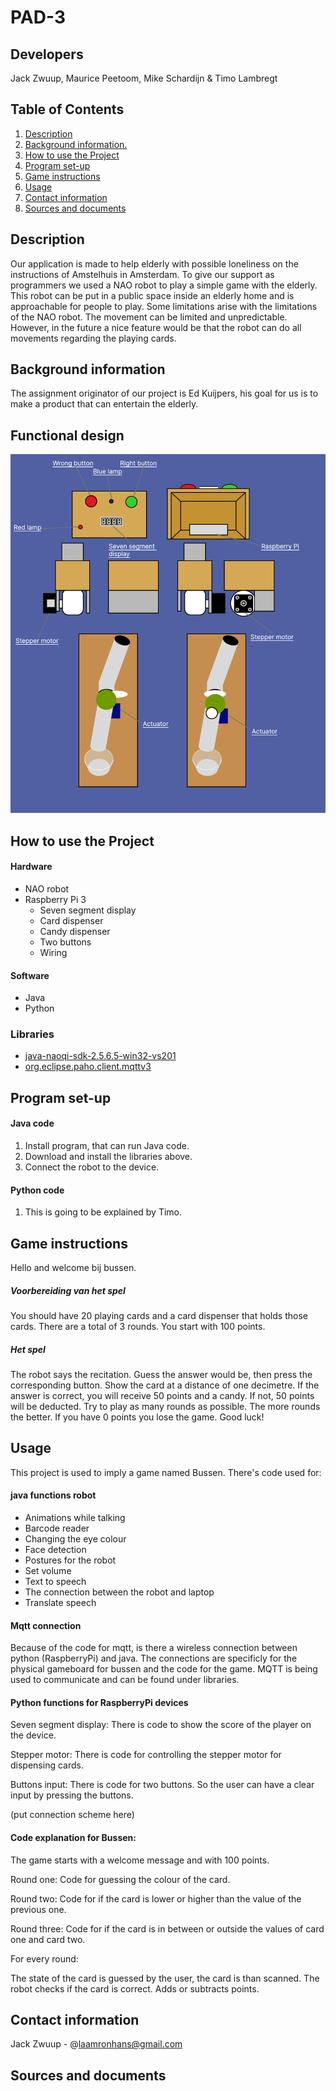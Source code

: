 # PAD-3

## Developers
Jack Zwuup, Maurice Peetoom, Mike Schardijn & Timo Lambregt
## Table of Contents
1. [ Description ](#Desc)
2. [ Background information. ](#Bain)
3. [ How to use the Project ](#Htutp)
4. [ Program set-up ](#Psu)
4. [ Game instructions ](#Gain)
5. [ Usage ](#Usage)
6. [Contact information](#Ci)
7. [Sources and documents](Sandd)

<a name="desc"></a>
## Description
Our application is made to help elderly with possible loneliness on the instructions of Amstelhuis in Amsterdam. To give our support as programmers we used a NAO robot to play a simple game with the elderly. This robot can be put in a public space inside an elderly home and is approachable for people to play. Some limitations arise with the limitations of the NAO robot. The movement can be limited and unpredictable. However, in the future a nice feature would be that the robot can do all movements regarding the playing cards.

<a name="Bain"></a>
## Background information
The assignment originator of our project is Ed Kuijpers, his goal for us is to make a product that can entertain the elderly.

## Functional design
<img src="FunctionalDesign.png">

<a name="Htutp"></a>
## How to use the Project

#### Hardware
- NAO robot
- Raspberry Pi 3
  - Seven segment display
  - Card dispenser
  - Candy dispenser
  - Two buttons
  - Wiring

#### Software
* Java
* Python

### Libraries
* [java-naoqi-sdk-2.5.6.5-win32-vs201](http://doc.aldebaran.com/1-14/dev/java/index.html#java)
* [org.eclipse.paho.client.mqttv3](https://www.eclipse.org/paho/files/javadoc/org/eclipse/paho/client/mqttv3/package-summary.html)

<a name="Psu"></a>
## Program set-up
#### Java code
1. Install program, that can run Java code.
2. Download and install the libraries above.
3. Connect the robot to the device.

#### Python code
1. This is going to be explained by Timo.

<a name="Gain"></a>
## Game instructions

Hello and welcome bij bussen.

##### Voorbereiding van het spel
You should have 20 playing cards and a card dispenser that holds those cards. There are a total of 3 rounds. You start with 100 points.

##### Het spel
The robot says the recitation. Guess the answer would be, then press the corresponding button. Show the card at a distance of one decimetre. If the answer is correct, you will receive 50 points and a candy. If not, 50 points will be deducted. Try to play as many rounds as possible. The more rounds the better. If you have 0 points you lose the game. Good luck!

<a name="Usage"></a>
## Usage
This project is used to imply a game named Bussen. There's code used for:

#### java functions robot

+ Animations while talking
+ Barcode reader
+ Changing the eye colour
+ Face detection
+ Postures for the robot
+ Set volume
+ Text to speech
+ The connection between the robot and laptop
+ Translate speech

#### Mqtt connection
Because of the code for mqtt, is there a wireless connection between python (RaspberryPi) and java. The connections are specificly for the physical gameboard for bussen and the code for the game. MQTT is being used to communicate and can be found under libraries.


#### Python functions for RaspberryPi devices
Seven segment display:
There is code to show the score of the player on the device.

Stepper motor:
There is code for controlling the stepper motor for dispensing cards.

Buttons input:
There is code for two buttons. So the user can have a clear input by pressing the buttons.

(put connection scheme here)


#### Code explanation for Bussen:
The game starts with a welcome message and with 100 points.

Round one: Code for guessing the colour of the card.

Round two: Code for if the card is lower or higher than the value of the previous one.

Round three: Code for if the card is in between or outside the values of card one and card two.



For every round:

The state of the card is guessed by the user, the card is than scanned. The robot checks if the card is correct. Adds or subtracts points.



<a name="Ci"></a>

## Contact information
Jack Zwuup - @laamronhans@gmail.com

<a name="Sandd"></a>
## Sources and documents





